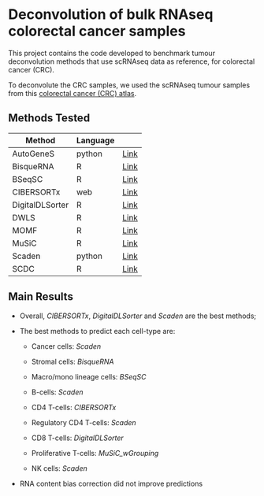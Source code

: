 # Deconvolution of bulk RNAseq colorectal cancer samples

This project contains the code developed to benchmark tumour deconvolution methods that use scRNAseq data as reference, for colorectal cancer (CRC).

To deconvolute the CRC samples, we used the scRNAseq tumour samples from this [colorectal cancer (CRC) atlas](https://github.com/saracardoso/CRC_ATLAS).


## Methods Tested

| Method          | Language | 		                                            |
|-----------------|----------|------------------------------------------------------|
| AutoGeneS       | python   | [Link](https://github.com/theislab/AutoGeneS)        |
| BisqueRNA       | R        | [Link](https://github.com/cran/BisqueRNA)            |
| BSeqSC          | R        | [Link](https://github.com/shenorrLab/bseqsc)         |
| CIBERSORTx      | web      | [Link](https://cibersortx.stanford.edu/)             |
| DigitalDLSorter | R        | [Link](https://github.com/diegommcc/digitalDLSorteR) |
| DWLS            | R        | [Link](https://github.com/dtsoucas/DWLS)             |
| MOMF            | R        | [Link](https://github.com/sqsun/MOMF)                |
| MuSiC           | R        | [Link](https://github.com/xuranw/MuSiC)              |
| Scaden          | python   | [Link](https://github.com/KevinMenden/scaden)        |
| SCDC            | R        | [Link](https://github.com/meichendong/SCDC)          |


## Main Results

+ Overall, *CIBERSORTx*, *DigitalDLSorter* and *Scaden* are the best methods;

+ The best methods to predict each cell-type are:

	+ Cancer cells: *Scaden*
	
	+ Stromal cells: *BisqueRNA*

	+ Macro/mono lineage cells: *BSeqSC*

	+ B-cells: *Scaden*

	+ CD4 T-cells: *CIBERSORTx*

	+ Regulatory CD4 T-cells: *Scaden*

	+ CD8 T-cells: *DigitalDLSorter*

	+ Proliferative T-cells: *MuSiC_wGrouping*

	+ NK cells: *Scaden*

+ RNA content bias correction did not improve predictions


<!-- ## 4. How to reference this work -->
